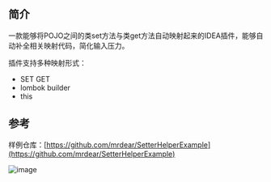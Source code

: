 ## 简介
一款能够将POJO之间的类set方法与类get方法自动映射起来的IDEA插件，能够自动补全相关映射代码，简化输入压力。

插件支持多种映射形式：

- SET GET
- lombok builder
- this 

## 参考
样例仓库：[https://github.com/mrdear/SetterHelperExample](https://github.com/mrdear/SetterHelperExample)

![image](https://github.com/mrdear/SetterHelperExample/raw/master/doc/preview.gif)

